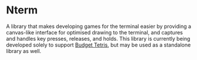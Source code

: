# Nterm

A library that makes developing games for the terminal easier by providing a canvas-like interface for optimised drawing to the terminal, and captures and handles key presses, releases, and holds.
This library is currently being developed solely to support [Budget Tetris](https://github.com/Zemogus/Budget-Tetris), but may be used as a standalone library as well.
